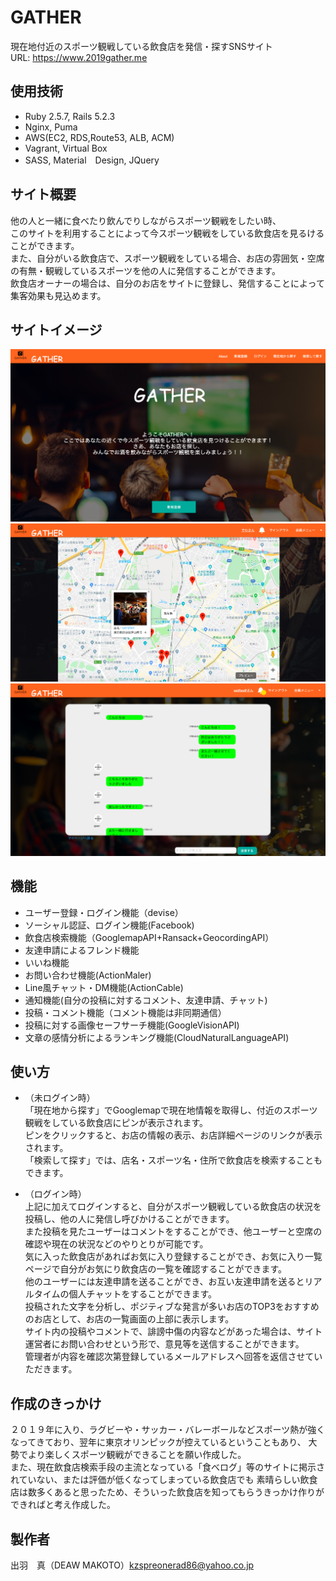 GATHER
====


現在地付近のスポーツ観戦している飲食店を発信・探すSNSサイト<br>
URL: https://www.2019gather.me

## 使用技術
- Ruby 2.5.7, Rails 5.2.3
- Nginx, Puma
- AWS(EC2, RDS,Route53, ALB, ACM)
- Vagrant, Virtual Box
- SASS, Material　Design, JQuery

## サイト概要

他の人と一緒に食べたり飲んでりしながらスポーツ観戦をしたい時、<br>
このサイトを利用することによって今スポーツ観戦をしている飲食店を見るけることができます。<br>
また、自分がいる飲食店で、スポーツ観戦をしている場合、お店の雰囲気・空席の有無・観戦しているスポーツを他の人に発信することができます。<br>
飲食店オーナーの場合は、自分のお店をサイトに登録し、発信することによって集客効果も見込めます。

## サイトイメージ
![トップページ画像](./image/topimage.png)
![飲食店一覧](./image/bar_index.png)
![チャット画面](./image/chatimage.png)

## 機能
- ユーザー登録・ログイン機能（devise）
- ソーシャル認証、ログイン機能(Facebook)
- 飲食店検索機能（GooglemapAPI+Ransack+GeocordingAPI）
- 友達申請によるフレンド機能
- いいね機能
- お問い合わせ機能(ActionMaler)
- Line風チャット・DM機能(ActionCable)
- 通知機能(自分の投稿に対するコメント、友達申請、チャット)
- 投稿・コメント機能（コメント機能は非同期通信）
- 投稿に対する画像セーフサーチ機能(GoogleVisionAPI)
- 文章の感情分析によるランキング機能(CloudNaturalLanguageAPI)

## 使い方
- （未ログイン時）<br>
「現在地から探す」でGooglemapで現在地情報を取得し、付近のスポーツ観戦をしている飲食店にピンが表示されます。<br>
ピンをクリックすると、お店の情報の表示、お店詳細ページのリンクが表示されます。<br>
「検索して探す」では、店名・スポーツ名・住所で飲食店を検索することもできます。

- （ログイン時）<br>
上記に加えてログインすると、自分がスポーツ観戦している飲食店の状況を投稿し、他の人に発信し呼びかけることができます。<br>
また投稿を見たユーザーはコメントをすることができ、他ユーザーと空席の確認や現在の状況などのやりとりが可能です。<br>
気に入った飲食店があればお気に入り登録することができ、お気に入り一覧ページで自分がお気にり飲食店の一覧を確認することができます。<br>
他のユーザーには友達申請を送ることができ、お互い友達申請を送るとリアルタイムの個人チャットをすることができます。<br>
投稿された文字を分析し、ポジティブな発言が多いお店のTOP3をおすすめのお店として、お店の一覧画面の上部に表示します。<br>
サイト内の投稿やコメントで、誹謗中傷の内容などがあった場合は、サイト運営者にお問い合わせという形で、意見等を送信することができます。<br>
管理者が内容を確認次第登録しているメールアドレスへ回答を返信させていただきます。<br>


## 作成のきっかけ
２０１９年に入り、ラグビーや・サッカー・バレーボールなどスポーツ熱が強くなってきており、翌年に東京オリンピックが控えているということもあり、
大勢でより楽しくスポーツ観戦ができることを願い作成した。<br>
また、現在飲食店検索手段の主流となっている「食べログ」等のサイトに掲示されていない、または評価が低くなってしまっている飲食店でも
素晴らしい飲食店は数多くあると思ったため、そういった飲食店を知ってもらうきっかけ作りができればと考え作成した。



## 製作者

出羽　真（DEAW MAKOTO）kzspreonerad86@yahoo.co.jp

